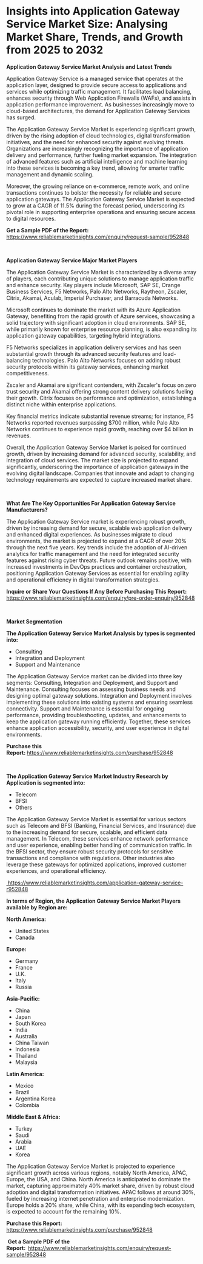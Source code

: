 <p><h1>Insights into Application Gateway Service Market Size: Analysing Market Share, Trends, and Growth from 2025 to 2032</h1></p><p><strong>Application Gateway Service Market Analysis and Latest Trends</strong></p>
<p><p>Application Gateway Service is a managed service that operates at the application layer, designed to provide secure access to applications and services while optimizing traffic management. It facilitates load balancing, enhances security through Web Application Firewalls (WAFs), and assists in application performance improvement. As businesses increasingly move to cloud-based architectures, the demand for Application Gateway Services has surged.</p><p>The Application Gateway Service Market is experiencing significant growth, driven by the rising adoption of cloud technologies, digital transformation initiatives, and the need for enhanced security against evolving threats. Organizations are increasingly recognizing the importance of application delivery and performance, further fueling market expansion. The integration of advanced features such as artificial intelligence and machine learning into these services is becoming a key trend, allowing for smarter traffic management and dynamic scaling.</p><p>Moreover, the growing reliance on e-commerce, remote work, and online transactions continues to bolster the necessity for reliable and secure application gateways. The Application Gateway Service Market is expected to grow at a CAGR of 11.5% during the forecast period, underscoring its pivotal role in supporting enterprise operations and ensuring secure access to digital resources.</p></p>
<p><strong>Get a Sample PDF of the Report:&nbsp;</strong> <a href="https://www.reliablemarketinsights.com/enquiry/request-sample/952848?utm_campaign=1937&utm_medium=2&utm_source=Github&utm_content=ia&utm_term=18042025&utm_id=application-gateway-service">https://www.reliablemarketinsights.com/enquiry/request-sample/952848</a></p>
<p>&nbsp;</p>
<p><strong>Application Gateway Service Major Market Players</strong></p>
<p><p>The Application Gateway Service Market is characterized by a diverse array of players, each contributing unique solutions to manage application traffic and enhance security. Key players include Microsoft, SAP SE, Orange Business Services, F5 Networks, Palo Alto Networks, Raytheon, Zscaler, Citrix, Akamai, Aculab, Imperial Purchaser, and Barracuda Networks.</p><p>Microsoft continues to dominate the market with its Azure Application Gateway, benefiting from the rapid growth of Azure services, showcasing a solid trajectory with significant adoption in cloud environments. SAP SE, while primarily known for enterprise resource planning, is also expanding its application gateway capabilities, targeting hybrid integrations.</p><p>F5 Networks specializes in application delivery services and has seen substantial growth through its advanced security features and load-balancing technologies. Palo Alto Networks focuses on adding robust security protocols within its gateway services, enhancing market competitiveness. </p><p>Zscaler and Akamai are significant contenders, with Zscaler's focus on zero trust security and Akamai offering strong content delivery solutions fueling their growth. Citrix focuses on performance and optimization, establishing a distinct niche within enterprise applications. </p><p>Key financial metrics indicate substantial revenue streams; for instance, F5 Networks reported revenues surpassing $700 million, while Palo Alto Networks continues to experience rapid growth, reaching over $4 billion in revenues. </p><p>Overall, the Application Gateway Service Market is poised for continued growth, driven by increasing demand for advanced security, scalability, and integration of cloud services. The market size is projected to expand significantly, underscoring the importance of application gateways in the evolving digital landscape. Companies that innovate and adapt to changing technology requirements are expected to capture increased market share.</p></p>
<p>&nbsp;</p>
<p><strong>What Are The Key Opportunities For Application Gateway Service Manufacturers?</strong></p>
<p><p>The Application Gateway Service market is experiencing robust growth, driven by increasing demand for secure, scalable web application delivery and enhanced digital experiences. As businesses migrate to cloud environments, the market is projected to expand at a CAGR of over 20% through the next five years. Key trends include the adoption of AI-driven analytics for traffic management and the need for integrated security features against rising cyber threats. Future outlook remains positive, with increased investments in DevOps practices and container orchestration, positioning Application Gateway Services as essential for enabling agility and operational efficiency in digital transformation strategies.</p></p>
<p><strong>Inquire or Share Your Questions If Any Before Purchasing This Report:</strong> <a href="https://www.reliablemarketinsights.com/enquiry/pre-order-enquiry/952848?utm_campaign=1937&utm_medium=2&utm_source=Github&utm_content=ia&utm_term=18042025&utm_id=application-gateway-service">https://www.reliablemarketinsights.com/enquiry/pre-order-enquiry/952848</a></p>
<p>&nbsp;</p>
<p><strong>Market Segmentation</strong></p>
<p><strong>The Application Gateway Service Market Analysis by types is segmented into:</strong></p>
<p><ul><li>Consulting</li><li>Integration and Deployment</li><li>Support and Maintenance</li></ul></p>
<p><p>The Application Gateway Service market can be divided into three key segments: Consulting, Integration and Deployment, and Support and Maintenance. Consulting focuses on assessing business needs and designing optimal gateway solutions. Integration and Deployment involves implementing these solutions into existing systems and ensuring seamless connectivity. Support and Maintenance is essential for ongoing performance, providing troubleshooting, updates, and enhancements to keep the application gateway running efficiently. Together, these services enhance application accessibility, security, and user experience in digital environments.</p></p>
<p><strong>Purchase this Report:&nbsp;</strong><a href="https://www.reliablemarketinsights.com/purchase/952848?utm_campaign=1937&utm_medium=2&utm_source=Github&utm_content=ia&utm_term=18042025&utm_id=application-gateway-service">https://www.reliablemarketinsights.com/purchase/952848</a></p>
<p>&nbsp;</p>
<p><strong>The Application Gateway Service Market Industry Research by Application is segmented into:</strong></p>
<p><ul><li>Telecom</li><li>BFSI</li><li>Others</li></ul></p>
<p><p>The Application Gateway Service Market is essential for various sectors such as Telecom and BFSI (Banking, Financial Services, and Insurance) due to the increasing demand for secure, scalable, and efficient data management. In Telecom, these services enhance network performance and user experience, enabling better handling of communication traffic. In the BFSI sector, they ensure robust security protocols for sensitive transactions and compliance with regulations. Other industries also leverage these gateways for optimized applications, improved customer experiences, and operational efficiency.</p></p>
<p><a href="https://www.reliablemarketinsights.com/application-gateway-service-r952848?utm_campaign=1937&utm_medium=2&utm_source=Github&utm_content=ia&utm_term=18042025&utm_id=application-gateway-service">&nbsp;https://www.reliablemarketinsights.com/application-gateway-service-r952848</a></p>
<p><strong>In terms of Region, the Application Gateway Service Market Players available by Region are:</strong></p>
<p>
    <p> <strong> North America: </strong>
        <ul>
            <li>United States</li>
            <li>Canada</li>
        </ul>
        </p> 
    <p> <strong> Europe: </strong>
        <ul>
            <li>Germany</li>
            <li>France</li>
            <li>U.K.</li>
            <li>Italy</li>
            <li>Russia</li>
        </ul>
        </p> 
    <p> <strong> Asia-Pacific: </strong>
        <ul>
            <li>China</li>
            <li>Japan</li>
            <li>South Korea</li>
            <li>India</li>
            <li>Australia</li>
            <li>China Taiwan</li>
            <li>Indonesia</li>
            <li>Thailand</li>
            <li>Malaysia</li>
        </ul>
        </p> 
    <p> <strong> Latin America: </strong>
        <ul>
            <li>Mexico</li>
            <li>Brazil</li>
            <li>Argentina Korea</li>
            <li>Colombia</li>
        </ul>
        </p> 
    <p> <strong> Middle East & Africa: </strong>
        <ul>
            <li>Turkey</li>
            <li>Saudi</li>
            <li>Arabia</li>
            <li>UAE</li>
            <li>Korea</li>
        </ul>
    </p>
    </p>
<p><p>The Application Gateway Service Market is projected to experience significant growth across various regions, notably North America, APAC, Europe, the USA, and China. North America is anticipated to dominate the market, capturing approximately 40% market share, driven by robust cloud adoption and digital transformation initiatives. APAC follows at around 30%, fueled by increasing internet penetration and enterprise modernization. Europe holds a 20% share, while China, with its expanding tech ecosystem, is expected to account for the remaining 10%.</p></p>
<p><strong>Purchase this Report: </strong><a href="https://www.reliablemarketinsights.com/purchase/952848?utm_campaign=1937&utm_medium=2&utm_source=Github&utm_content=ia&utm_term=18042025&utm_id=application-gateway-service">https://www.reliablemarketinsights.com/purchase/952848</a></p>
<p>&nbsp;<strong>Get a Sample PDF of the Report:&nbsp;&nbsp;</strong><a href="https://www.reliablemarketinsights.com/enquiry/request-sample/952848?utm_campaign=1937&utm_medium=2&utm_source=Github&utm_content=ia&utm_term=18042025&utm_id=application-gateway-service">https://www.reliablemarketinsights.com/enquiry/request-sample/952848</a></p>
<p><strong></strong></p>
<p><p></p><p></p><p></p></p>